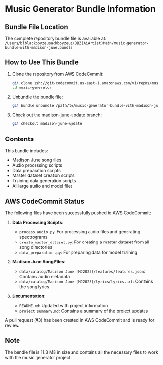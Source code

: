 # Music Generator Bundle Information

## Bundle File Location

The complete repository bundle file is available at:
`/Users/blblackboyzeusackboyzeus/BBZ(AiArtist)Main/music-generator-bundle-with-madison-june.bundle`

## How to Use This Bundle

1. Clone the repository from AWS CodeCommit:
   ```bash
   git clone ssh://git-codecommit.us-east-1.amazonaws.com/v1/repos/music-generator
   cd music-generator
   ```

2. Unbundle the bundle file:
   ```bash
   git bundle unbundle /path/to/music-generator-bundle-with-madison-june.bundle
   ```

3. Check out the madison-june-update branch:
   ```bash
   git checkout madison-june-update
   ```

## Contents

This bundle includes:
- Madison June song files
- Audio processing scripts
- Data preparation scripts
- Master dataset creation scripts
- Training data generation scripts
- All large audio and model files

## AWS CodeCommit Status

The following files have been successfully pushed to AWS CodeCommit:

1. **Data Processing Scripts**:
   - `process_audio.py`: For processing audio files and generating spectrograms
   - `create_master_dataset.py`: For creating a master dataset from all song directories
   - `data_preparation.py`: For preparing data for model training

2. **Madison June Song Files**:
   - `data/catalog/Madison June [MJ2023]/features/features.json`: Contains audio metadata
   - `data/catalog/Madison June [MJ2023]/lyrics/lyrics.txt`: Contains the song lyrics

3. **Documentation**:
   - `README.md`: Updated with project information
   - `project_summary.md`: Contains a summary of the project updates

A pull request (#3) has been created in AWS CodeCommit and is ready for review.

## Note

The bundle file is 11.3 MB in size and contains all the necessary files to work with the music generator project.

